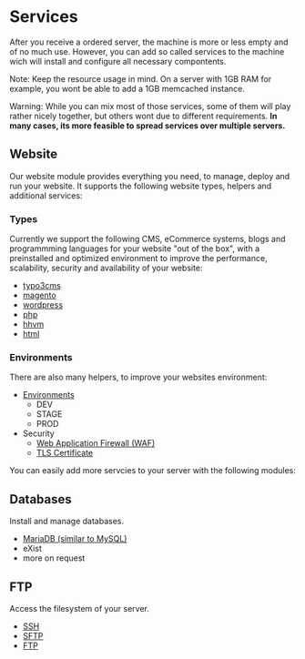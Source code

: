 # Services

After you receive a ordered server, the machine is more or less empty and of no much use. However, you can add so called services to the machine wich will install and configure all necessary compontents.

Note: Keep the resource usage in mind. On a server with 1GB RAM for example, you wont be able to add a 1GB memcached instance.

Warning: While you can mix most of those services, some of them will play rather nicely together, but others wont due to different requirements. **In many cases, its more feasible to spread services over multiple servers.**


## Website

Our website module provides everything you need, to manage, deploy and run your website.
It supports the following website types, helpers and additional services:


### Types

Currently we support the following CMS, eCommerce systems, blogs and programmming languages for your website "out of the box",
with a preinstalled and optimized environment to improve the performance, scalability, security and availability of your website:

* [typo3cms](services/website.md#typo3cms)
* [magento](services/website.md#magento)
* [wordpress](services/website.md#wordpress)
* [php](services/website.md#php)
* [hhvm](services/website.md#hhvm)
* [html](services/website.md#html)


### Environments

There are also many helpers, to improve your websites environment:

* [Environments](servcies/website.md#Environments)
    * DEV
    * STAGE
    * PROD
* Security
    * [Web Application Firewall (WAF)](services/website.md#Naxsi)
    * [TLS Certificate](services/website.md#TLS_Certificates)

You can easily add more servcies to your server with the following modules:


## Databases

Install and manage databases.

* [MariaDB (similar to MySQL)](services/database.md#mysql-mariadb)
* eXist
* more on request


## FTP

Access the filesystem of your server.

* [SSH](/server/access.md#SSH)
* [SFTP](/server/access.md#SFTP)
* [FTP](/services/ftp.md)


